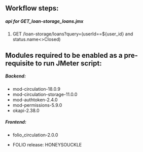 ## Workflow steps:

##### api for GET_loan-storage_loans.jmx
1. GET /loan-storage/loans?query=(userId==${user_id} and status.name<>Closed)



## Modules required to be enabled as a pre-requisite to run JMeter script:
##### Backend:
- mod-circulation-18.0.9
- mod-circulation-storage-11.0.0
- mod-authtoken-2.4.0
- mod-permissions-5.9.0
- okapi-2.38.0
##### Frontend:
- folio_circulation-2.0.0

- FOLIO release: HONEYSOUCKLE